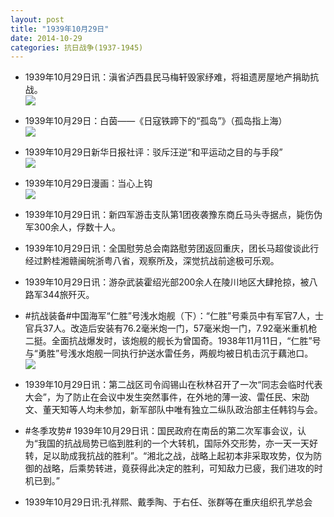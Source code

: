 ```yaml
---
layout: post
title: "1939年10月29日"
date: 2014-10-29
categories: 抗日战争(1937-1945)
---
```


<meta name="referrer" content="no-referrer" />

- 1939年10月29日讯：滇省泸西县民马梅轩毁家纾难，将祖遗房屋地产捐助抗战。 <br/><img src="https://ww2.sinaimg.cn/large/aca367d8jw1elsfajc0lrj208h0cyt9i.jpg" />

- 1939年10月29日：白茵——《日寇铁蹄下的“孤岛”》（孤岛指上海） <br/><img src="https://ww4.sinaimg.cn/large/aca367d8jw1elsdkmbzusj20h61fxduu.jpg" />

- 1939年10月29日新华日报社评：驳斥汪逆“和平运动之目的与手段” <br/><img src="https://ww4.sinaimg.cn/large/aca367d8jw1elsbtdo3r7j211h0h5tf2.jpg" />

- 1939年10月29日漫画：当心上钩 <br/><img src="https://ww2.sinaimg.cn/large/aca367d8jw1elsa3m6e96j20fb0ett9r.jpg" />

- 1939年10月29日讯：新四军游击支队第1团夜袭豫东商丘马头寺据点，毙伤伪军300余人，俘数十人。 

- 1939年10月29日讯：全国慰劳总会南路慰劳团返回重庆，团长马超俊谈此行经过黔桂湘赣闽皖浙粤八省，观察所及，深觉抗战前途极可乐观。 

- 1939年10月29日讯：游杂武装霍绍光部200余人在陵川地区大肆抢掠，被八路军344旅歼灭。 

- #抗战装备#中国海军“仁胜”号浅水炮舰（下）：“仁胜”号乘员中有军官7人，士官兵37人。改造后安装有76.2毫米炮一门，57毫米炮一门，7.92毫米重机枪二挺。全面抗战爆发时，该炮舰的舰长为曾国奇。1938年11月11日，“仁胜”号与“勇胜”号浅水炮舰一同执行护送水雷任务，两舰均被日机击沉于藕池口。  <br/><img src="https://ww4.sinaimg.cn/large/aca367d8jw1elrsr4s26uj20m80etwho.jpg" />

- 1939年10月29日讯：第二战区司令阎锡山在秋林召开了一次“同志会临时代表大会”，为了防止在会议中发生突然事件，在外地的薄一波、雷任民、宋劭文、董天知等人均未参加，新军部队中唯有独立二纵队政治部主任韩钧与会。 

- #冬季攻势# 1939年10月29日讯：国民政府在南岳的第二次军事会议，认为“我国的抗战局势已临到胜利的一个大转机，国际外交形势，亦一天一天好转，足以助成我抗战的胜利”。“湘北之战，战略上起初本非采取攻势，仅为防御的战略，后乘势转进，竟获得此决定的胜利，可知敌力已疲，我们进攻的时机已到。” 

- 1939年10月29日讯:孔祥熙、戴季陶、于右任、张群等在重庆组织孔学总会 

